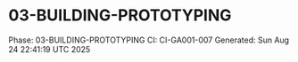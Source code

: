 # 03-BUILDING-PROTOTYPING
Phase: 03-BUILDING-PROTOTYPING
CI: CI-GA001-007
Generated: Sun Aug 24 22:41:19 UTC 2025
